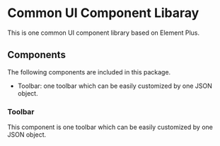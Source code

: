 # Common UI Component Libaray

This is one common UI component library based on Element Plus. 

## Components

The following components are included in this package.

- Toolbar: one toolbar which can be easily customized by one JSON object. 

### Toolbar

This component is one toolbar which can be easily customized by one JSON object. 
